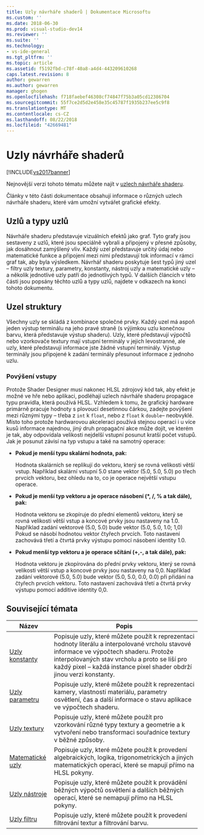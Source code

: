```yaml
---
title: Uzly návrháře shaderů | Dokumentace Microsoftu
ms.custom: ''
ms.date: 2018-06-30
ms.prod: visual-studio-dev14
ms.reviewer: ''
ms.suite: ''
ms.technology:
- vs-ide-general
ms.tgt_pltfrm: ''
ms.topic: article
ms.assetid: f5192fbd-c78f-40a8-a4d4-443209610268
caps.latest.revision: 8
author: gewarren
ms.author: gewarren
manager: ghogen
ms.openlocfilehash: f718faebef46308cf74847f75b3a05cd12386704
ms.sourcegitcommit: 55f7ce2d5d2e458e35c45787f1935b237ee5c9f8
ms.translationtype: MT
ms.contentlocale: cs-CZ
ms.lasthandoff: 08/22/2018
ms.locfileid: "42669481"
---
```

# <a name="shader-designer-nodes"></a>Uzly návrháře shaderů
[!INCLUDE[vs2017banner](../includes/vs2017banner.md)]

Nejnovější verzi tohoto tématu můžete najít v [uzlech návrháře shaderu](https://docs.microsoft.com/visualstudio/designers/shader-designer-nodes).  
  
Články v této části dokumentace obsahují informace o různých uzlech návrháře shaderu, které vám umožní vytvářet grafické efekty.  
  
## <a name="nodes-and-node-types"></a>Uzlů a typy uzlů  
 Návrháře shaderu představuje vizuálních efektů jako graf. Tyto grafy jsou sestaveny z uzlů, které jsou speciálně vybrali a připojený v přesné způsoby, jak dosáhnout zamýšlený vliv. Každý uzel představuje určitý údaj nebo matematické funkce a připojení mezi nimi představují tok informací v rámci graf tak, aby byla výsledkem. Návrhář shaderu poskytuje šest typů jiný uzel – filtry uzly textury, parametry, konstanty, nástroj uzly a matematické uzly – a několik jednotlivé uzly patří do jednotlivých typů. V dalších článcích v této části jsou popsány těchto uzlů a typy uzlů, najdete v odkazech na konci tohoto dokumentu.  
  
## <a name="node-structure"></a>Uzel struktury  
 Všechny uzly se skládá z kombinace společné prvky. Každý uzel má aspoň jeden výstup terminálu na jeho pravé straně (s výjimkou uzlu konečnou barvu, která představuje výstup shaderu). Uzly, které představují výpočtů nebo vzorkovače textury mají vstupní terminály v jejich levostranné, ale uzly, které představují informace jste žádné vstupní terminály. Výstup terminály jsou připojené k zadání terminály přesunout informace z jednoho uzlu.  
  
### <a name="promotion-of-inputs"></a>Povýšení vstupy  
 Protože Shader Designer musí nakonec HLSL zdrojový kód tak, aby efekt je možné ve hře nebo aplikaci, podléhají uzlech návrháře shaderu propagace typu pravidla, která používá HLSL. Vzhledem k tomu, že grafický hardware primárně pracuje hodnoty s plovoucí desetinnou čárkou, zadejte povýšení mezi různými typy – třeba z `int` k `float`, nebo z `float` k `double`– neobvyklé. Místo toho protože hardwarovou akceleraci používá stejnou operaci i u více kusů informace najednou, jiný druh propagační akce může dojít, ve kterém je tak, aby odpovídala velikosti nejdelší vstupní posunut kratší počet vstupů. Jak je posunut závisí na typ vstupu a také na samotný operace:  
  
-   **Pokud je menší typu skalární hodnota, pak:**  
  
     Hodnota skalárních se replikují do vektoru, který se rovná velikosti větší vstup. Například skalární vstupní 5.0 stane vektor (5.0, 5.0, 5.0) po třech prvcích vektoru, bez ohledu na to, co je operace největší vstupu operace.  
  
-   **Pokud je menší typ vektoru a je operace násobení (\*, /, % a tak dále), pak:**  
  
     Hodnota vektoru se zkopíruje do přední elementů vektoru, který se rovná velikosti větší vstup a koncové prvky jsou nastaveny na 1.0. Například zadání vektorové (5.0, 5.0) bude vektor (5.0, 5.0, 1.0; 1,0) Pokud se násobí hodnotou vektor čtyřech prvcích. Toto nastavení zachovává třetí a čtvrtá prvky výstupu pomocí násobení identity 1.0.  
  
-   **Pokud menší typ vektoru a je operace sčítání (+,-, a tak dále), pak:**  
  
     Hodnota vektoru je zkopírována do přední prvky vektoru, který se rovná velikosti větší vstup a koncové prvky jsou nastaveny na 0,0. Například zadání vektorové (5.0, 5.0) bude vektor (5.0, 5.0, 0.0, 0.0) při přidání na čtyřech prvcích vektoru. Toto nastavení zachovává třetí a čtvrtá prvky výstupu pomocí additive identity 0,0.  
  
## <a name="related-topics"></a>Související témata  
  
|Název|Popis|  
|-----------|-----------------|  
|[Uzly konstanty](../designers/constant-nodes.md)|Popisuje uzly, které můžete použít k reprezentaci hodnoty literálu a interpolované vrcholu stavové informace ve výpočtech shaderu. Protože interpolovaných stav vrcholu a proto se liší pro každý pixel – každá instance pixel shader obdrží jinou verzi konstanty.|  
|[Uzly parametru](../designers/parameter-nodes.md)|Popisuje uzly, které můžete použít k reprezentaci kamery, vlastností materiálu, parametry osvětlení, čas a další informace o stavu aplikace ve výpočtech shaderu.|  
|[Uzly textury](../designers/texture-nodes.md)|Popisuje uzly, které můžete použít pro vzorkování různé typy textury a geometrie a k vytvoření nebo transformaci souřadnice textury v běžné způsoby.|  
|[Matematické uzly](../designers/math-nodes.md)|Popisuje uzly, které můžete použít k provedení algebraických, logika, trigonometrických a jiných matematických operací, které se mapují přímo na HLSL pokyny.|  
|[Uzly nástroje](../designers/utility-nodes.md)|Popisuje uzly, které můžete použít k provádění běžných výpočtů osvětlení a dalších běžných operací, které se nemapují přímo na HLSL pokyny.|  
|[Uzly filtru](../designers/filter-nodes.md)|Popisuje uzly, které můžete použít k provedení filtrování textur a filtrování barvu.|



